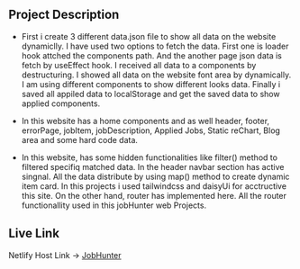 ## Project Description
- First i create 3 different data.json file to show all data on the website dynamiclly. I have used two options to fetch the data. First one is loader hook attched the components path. And the another page json data is fetch by useEffect hook. I received all data to a components by destructuring. I showed all data on the website font area by dynamically. I am using different components to show different looks data. Finally i saved all appiled data to localStorage and get the saved data to show applied components.

- In this website has a home components and as well header, footer, errorPage, jobItem, jobDescription, Applied Jobs, Static reChart, Blog area and some hard code data.

- In this website, has some hidden functionalities like filter() method to filtered specifiq matched data. In the header navbar section has active singnal. All the data distribute by using map() method to create dynamic item card. In this projects i used tailwindcss and daisyUi for acctructive this site. On the other hand, router has implemented here. All the router functionallity used in this jobHunter web Projects. 

## Live Link
Netlify Host Link -> [JobHunter](https://tourmaline-raindrop-6c4d11.netlify.app/)